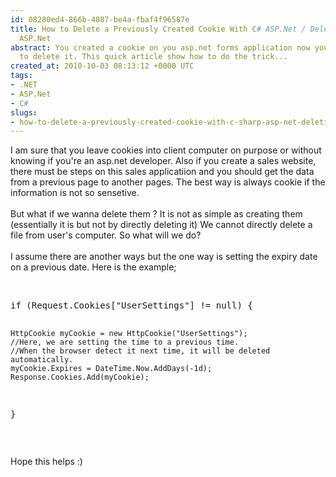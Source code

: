 ```yaml
---
id: 08280ed4-866b-4087-be4a-fbaf4f96587e
title: How to Delete a Previously Created Cookie With C# ASP.Net / Deleting Cookie
  ASP.Net
abstract: You created a cookie on you asp.net forms application now you would like
  to delete it. This quick article show how to do the trick...
created_at: 2010-10-03 08:13:12 +0000 UTC
tags:
- .NET
- ASP.Net
- C#
slugs:
- how-to-delete-a-previously-created-cookie-with-c-sharp-asp-net-deleting-cookie-asp-net
---
```


<p>I am sure that you leave cookies into client computer on purpose or&nbsp;without knowing if you're an asp.net developer. Also if you create a sales website, there must be steps on this sales applicatiion and you should get the data from a previous page to another pages. The best way is always cookie if the information is not so sensetive.&nbsp;<br /> <br /> But what if we wanna delete them ? It is not as simple as creating them (essentially it is but not by directly deleting it) We cannot directly delete a file from user's computer. So what will we do?&nbsp;<br /> <br /> I assume there are another ways but the one way is setting the expiry date on a previous date. Here is the example;</p>
<p>&nbsp;</p>
<pre class="brush: c-sharp">if (Request.Cookies["UserSettings"] != null) {

    HttpCookie myCookie = new HttpCookie("UserSettings");
    //Here, we are setting the time to a previous time.
    //When the browser detect it next time, it will be deleted automatically.
    myCookie.Expires = DateTime.Now.AddDays(-1d);
    Response.Cookies.Add(myCookie);

} </pre>
<p>&nbsp;</p>
<div></div>
<div>Hope this helps :)</div>